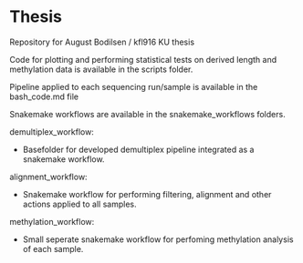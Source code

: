 # Thesis
Repository for August Bodilsen / kfl916 KU thesis

Code for plotting and performing statistical tests on derived length and methylation data is available in the scripts folder.

Pipeline applied to each sequencing run/sample is available in the bash_code.md file

Snakemake workflows are available in the snakemake_workflows folders.

demultiplex_workflow:
  - Basefolder for developed demultiplex pipeline integrated as a snakemake workflow.

alignment_workflow:
  - Snakemake workflow for performing filtering, alignment and other actions applied to all samples.

methylation_workflow:
  - Small seperate snakemake workflow for perfoming methylation analysis of each sample.

